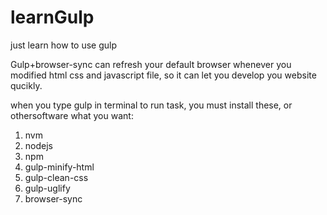 # learnGulp
just learn how to use gulp

Gulp+browser-sync can refresh your default browser whenever you modified html css and javascript file, so it can let you develop you website qucikly.

when you type gulp in terminal to run task, you must install these, or othersoftware what you want:

1. nvm
2. nodejs
3. npm
4. gulp-minify-html
5. gulp-clean-css
6. gulp-uglify
7. browser-sync
